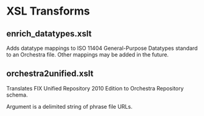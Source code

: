 # XSL Transforms

## enrich_datatypes.xslt

Adds datatype mappings to ISO 11404 General-Purpose Datatypes standard to an Orchestra file. Other mappings may be added in the future.

## orchestra2unified.xslt

Translates FIX Unified Repository 2010 Edition to Orchestra Repository schema.

Argument is a delimited string of phrase file URLs.


